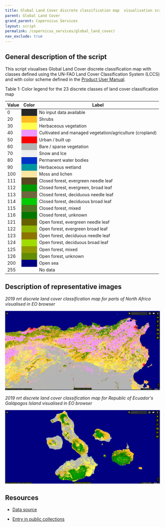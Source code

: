 ```yaml
---
title: Global Land Cover discrete classification map  visualisation script
parent: Global Land Cover
grand_parent: Copernicus Services
layout: script
permalink: /copernicus_services/global_land_cover/
nav_exclude: true
---
```



## General description of the script  
This script visualises Global Land Cover discrete classification map with classes defined using the UN-FAO Land Cover Classification System (LCCS) and with color scheme defined in the [Product User Manual](https://land.copernicus.eu/global/sites/cgls.vito.be/files/products/CGLOPS1_PUM_LC100m-V3_I3.4.pdf).  

Table 1: Color legend for the 23 discrete classes of land cover classification map 
<table>
  <thead>
    <tr>
      <th>Value</th>
      <th>Color</th>
	    <th>Label</th>
    </tr>
  </thead>
  <tbody>
    <tr>
      <td>0 </td>
      <td style="background-color:#282828"></td>
	    <td> No input data available </td>
    </tr>
    <tr>
      <td>20</td>
      <td style="background-color:#ffbb22"></td>
	    <td> Shrubs </td>
    </tr>
    <tr>
      <td>30</td>
      <td style="background-color:#ffff4c"></td>
	    <td> Herbaceous vegetation </td>
    </tr>
    <tr>
      <td>40</td>
      <td style="background-color:#f096ff" ></td>
	    <td> Cultivated and managed vegetation/agriculture (cropland) </td>
    </tr>
    <tr>
      <td>50</td>
      <td style="background-color:#fa0000" ></td>
	    <td> Urban / built up </td>
    </tr>
    <tr>
      <td>60</td>
      <td style="background-color:#b4b4b4"></td>
	    <td> Bare / sparse vegetation </td>
    </tr>  
    <tr>
      <td>70</td>
      <td style="background-color:#f0f0f0"></td>
	    <td> Snow and Ice </td>
    </tr> 
    <tr>
      <td>80</td>
      <td style="background-color:#0032c8"></td>
	    <td> Permanent water bodies </td>
    </tr> 
    <tr>
      <td>90</td>
      <td style="background-color:#0096a0"></td>
	    <td> Herbaceous wetland </td>
    </tr>
    <tr>
      <td>100</td>
      <td style="background-color:#fae6a0"></td>
	    <td> Moss and lichen </td>
    </tr>
    <tr>
      <td>111</td>
      <td style="background-color:#58481f"></td>
	    <td> Closed forest, evergreen needle leaf </td>
    </tr>
    <tr>
      <td>112</td>
      <td style="background-color:#009900"></td>
	    <td> Closed forest, evergreen, broad leaf </td>
    </tr>
    <tr>
      <td>113</td>
      <td style="background-color:#70663e"></td>
	    <td> Closed forest, deciduous needle leaf </td>
    </tr>
    <tr>
      <td>114</td>
      <td style="background-color:#00cc00"></td>
	    <td> Closed forest, deciduous broad leaf </td>
    </tr>
    <tr>
      <td>115</td>
      <td style="background-color:#4e751f"></td>
	    <td> Closed forest, mixed </td>
    </tr>
    <tr>
      <td>116</td>
      <td style="background-color:#007800"></td>
	    <td> Closed forest, unknown </td>
    </tr>
    <tr>
      <td>121</td>
      <td style="background-color:#666000"></td>
	    <td> Open forest, evergreen needle leaf </td>
    </tr>
    <tr>
      <td>122</td>
      <td style="background-color:#8db400"></td>
	    <td> Open forest, evergreen broad leaf </td>
    </tr>
    <tr>
      <td>123</td>
      <td style="background-color:#8d7400"></td>
	    <td> Open forest, deciduous needle leaf </td>
    </tr>
    <tr>
      <td>124</td>
      <td style="background-color:#a0dc00"></td>
	    <td> Open forest, deciduous broad leaf </td>
    </tr>
      <tr>
      <td>125</td>
      <td style="background-color:#929900"></td>
	    <td> Open forest, mixed </td>
    </tr>
    <tr>
      <td>126</td>
      <td style="background-color:#648c00"></td>
	    <td> Open forest, unknown </td>
    </tr>
    <tr>
      <td>200</td>
      <td style="background-color:#000080"></td>
	    <td> Open sea </td>
    </tr>
    <tr>
      <td>255</td>
      <td></td>
	    <td> No data </td>
    </tr>
  </tbody>
</table>  

## Description of representative images
*2019 nrt discrete land cover classification map for parts of North Africa visualised in EO browser* 

![Discrete classification map for parts of North Africa](fig/north_africa_discrete_classification.png)  

*2019 nrt discrete land cover classification map for Republic of Ecuador's Galápagos Island visualised in EO browser*   

![Discrete classification map for  Republic of Ecuador's Galápagos Island](fig/Galapagos_Islands.png)

## Resources

- [Data source](https://lcviewer.vito.be/download)

- [Entry in public collections](https://github.com/sentinel-hub/public-collections/tree/main/collections/global-land-cover)
